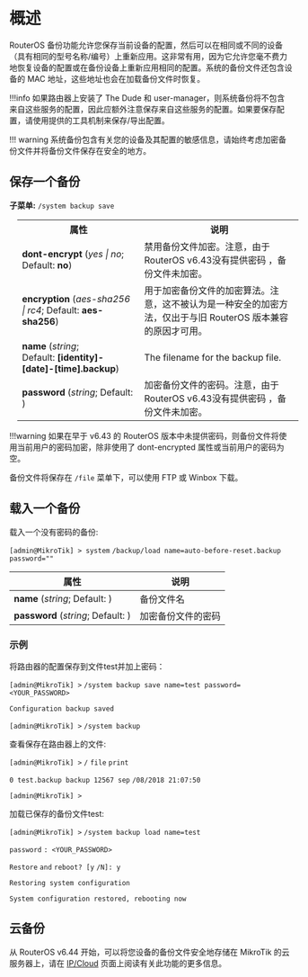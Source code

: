 # 概述

RouterOS 备份功能允许您保存当前设备的配置，然后可以在相同或不同的设备（具有相同的型号名称/编号）上重新应用。这非常有用，因为它允许您毫不费力地恢复设备的配置或在备份设备上重新应用相同的配置。系统的备份文件还包含设备的 MAC 地址，这些地址也会在加载备份文件时恢复。

!!!info 如果路由器上安装了 The Dude 和 user-manager，则系统备份将不包含来自这些服务的配置，因此应额外注意保存来自这些服务的配置。如果要保存配置，请使用提供的工具机制来保存/导出配置。

!!! warning 系统备份包含有关您的设备及其配置的敏感信息，请始终考虑加密备份文件并将备份文件保存在安全的地方。

## 保存一个备份

**子菜单:** `/system backup save`

<table class="wrapped relative-table confluenceTable" style="margin-left: 14.4318px;width: 99.391%;"><colgroup><col style="width: 43.4818%;"><col style="width: 56.5182%;"></colgroup><tbody><tr><th class="confluenceTh">属性</th><th class="confluenceTh">说明</th></tr><tr><td class="confluenceTd"><strong>dont-encrypt</strong><span>&nbsp;</span>(<em>yes | no</em>; Default:<span>&nbsp;</span><strong>no</strong>)</td><td class="confluenceTd">禁用备份文件加密。注意，由于RouterOS v6.43没有提供密码 ，备份文件未加密。</td></tr><tr><td class="confluenceTd"><strong>encryption</strong><span>&nbsp;</span>(<em>aes-sha256 | rc4</em>; Default:<span>&nbsp;</span><strong>aes-sha256</strong>)</td><td class="confluenceTd">用于加密备份文件的加密算法。注意，这不被认为是一种安全的加密方法，仅出于与旧 RouterOS 版本兼容的原因才可用。</td></tr><tr><td class="confluenceTd"><strong>name</strong><span>&nbsp;</span>(<em>string</em>; Default:<span>&nbsp;</span><strong>[identity]-[date]-[time].backup</strong>)</td><td class="confluenceTd">The filename for the backup file.</td></tr><tr><td class="confluenceTd"><strong>password</strong><span>&nbsp;</span>(<em>string</em>; Default: )</td><td class="confluenceTd">加密备份文件的密码。注意，由于RouterOS v6.43没有提供密码 ，备份文件未加密。</td></tr></tbody></table>

!!!warning 如果在早于 v6.43 的 RouterOS 版本中未提供密码，则备份文件将使用当前用户的密码加密，除非使用了 dont-encrypted 属性或当前用户的密码为空。

备份文件将保存在 `/file` 菜单下，可以使用 FTP 或 Winbox 下载。

## 载入一个备份

载入一个没有密码的备份:

`[admin@MikroTik] > system` `/backup/load name=auto-before-reset.backup password=""`

| 属性                               | 说明               |
| ---------------------------------- | ------------------ |
| **name** (_string_; Default: )     | 备份文件名         |
| **password** (_string_; Default: ) | 加密备份文件的密码 |

### 示例

将路由器的配置保存到文件test并加上密码：

`[admin@MikroTik] >` `/system backup save name=test password=<YOUR_PASSWORD>`

`Configuration backup saved`

`[admin@MikroTik] >` `/system backup`

查看保存在路由器上的文件:

`[admin@MikroTik] >` `/` `file` `print`

`0 test.backup backup 12567 sep` `/08/2018 21:07:50`

`[admin@MikroTik] >`

加载已保存的备份文件test:

`[admin@MikroTik] >` `/system backup load name=test`

`password` `: <YOUR_PASSWORD>`

`Restore` `and` `reboot? [y` `/N]: y`

`Restoring system configuration`

`System configuration restored, rebooting now`

## 云备份

从 RouterOS v6.44 开始，可以将您设备的备份文件安全地存储在 MikroTik 的云服务器上，请在 [IP/Cloud](https://help.mikrotik.com/docs/display/ROS/Cloud) 页面上阅读有关此功能的更多信息。 
